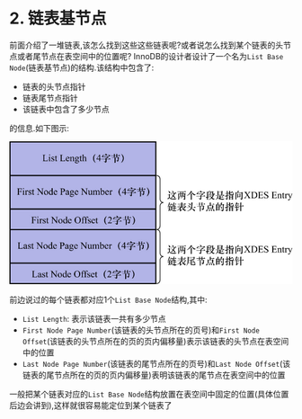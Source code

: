 # 2. 链表基节点

前面介绍了一堆链表,该怎么找到这些这些链表呢?或者说怎么找到某个链表的头节点或者尾节点在表空间中的位置呢?
InnoDB的设计者设计了一个名为`List Base Node`(链表基节点)的结构.该结构中包含了:

- 链表的头节点指针
- 链表尾节点指针
- 该链表中包含了多少节点

的信息.如下图示:

![ListBaseNode的结构示意图](./img/ListBaseNode的结构示意图.jpg)

前边说过的每个链表都对应1个`List Base Node`结构,其中:

- `List Length`: 表示该链表一共有多少节点
- `First Node Page Number`(该链表的头节点所在的页号)和`First Node Offset`(该链表的头节点所在的页的页内偏移量)表示该链表的头节点在表空间中的位置
- `Last Node Page Number`(该链表的尾节点所在的页号)和`Last Node Offset`(该链表的尾节点所在的页的页内偏移量)表明该链表的尾节点在表空间中的位置

一般把某个链表对应的`List Base Node`结构放置在表空间中固定的位置(具体位置后边会讲到),这样就很容易能定位到某个链表了
